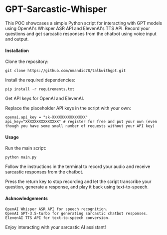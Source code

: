# **GPT-Sarcastic-Whisper**

This POC showcases a simple Python script for interacting with GPT models using OpenAI's Whisper ASR API and ElevenAI's TTS API. Record your questions and get sarcastic responses from the chatbot using voice input and output.


#### Installation

Clone the repository:

    git clone https://github.com/nmandic78/talkwithgpt.git

Install the required dependencies:

    pip install -r requirements.txt

Get API keys for OpenAI and ElevenAI.

Replace the placeholder API keys in the script with your own:

    openai.api_key = "sk-XXXXXXXXXXXXXXX"
    api_key="XXXXXXXXXXXXXXX" # register for free and put your own (even though you have some small number of requests without your API key)

#### Usage

Run the main script:

    python main.py

Follow the instructions in the terminal to record your audio and receive sarcastic responses from the chatbot.

Press the return key to stop recording and let the script transcribe your question, generate a response, and play it back using text-to-speech.

#### Acknowledgements

    OpenAI Whisper ASR API for speech recognition.
    OpenAI GPT-3.5-turbo for generating sarcastic chatbot responses.
    ElevenAI TTS API for text-to-speech conversion.

Enjoy interacting with your sarcastic AI assistant!
